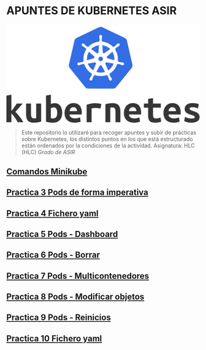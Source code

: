 # APUNTES DE KUBERNETES ASIR

![Logo](./imagenes/Kubernetes_Logo.png)

>Este repositorio lo utilizaré para recoger apuntes y subir de prácticas sobre Kubernetes, los distintos puntos en los que está estructurado están ordenados por la condiciones de la actividad. Asignatura: HLC (HLC) *Grado de ASIR*

## [Comandos Minikube](practicas/comandosMinikube.md)
## [Practica 3 Pods de forma imperativa](practicas/PodsFormaImperativa.md)
## [Practica 4 Fichero yaml](practicas/practica04/P04FicheroYaml.md)
## [Practica 5 Pods - Dashboard](practicas/practica05/P05PodsDashboard.md)
## [Practica 6 Pods - Borrar](practicas/practica06/P06PodsBorrar.md)
## [Practica 7 Pods - Multicontenedores](practicas/practica07/P07.md)
## [Practica 8 Pods - Modificar objetos](practicas/practica08/P08.md)
## [Practica 9 Pods - Reinicios](practicas/practica09/P09.md)
## [Practica 10  Fichero yaml](practicas/practica10/P10.md)